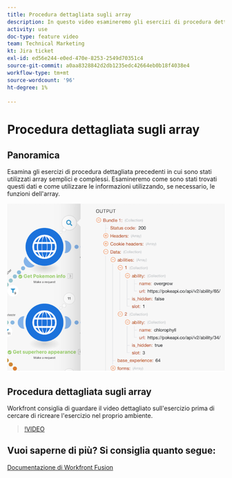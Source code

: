 ```yaml
---
title: Procedura dettagliata sugli array
description: In questo video esamineremo gli esercizi di procedura dettagliata precedenti in cui sono stati utilizzati array semplici e complessi [!DNL Adobe Workfront Fusion].
activity: use
doc-type: feature video
team: Technical Marketing
kt: Jira ticket
exl-id: ed56e244-e0ed-470e-8253-2549d70351c4
source-git-commit: a0aa8328842d2db1235edc42664eb0b18f4038e4
workflow-type: tm+mt
source-wordcount: '96'
ht-degree: 1%

---
```


# Procedura dettagliata sugli array

## Panoramica

Esamina gli esercizi di procedura dettagliata precedenti in cui sono stati utilizzati array semplici e complessi. Esamineremo come sono stati trovati questi dati e come utilizzare le informazioni utilizzando, se necessario, le funzioni dell&#39;array.

![Immagine di uno scenario di fusione](assets/final-functional-bits-and-bobs-1.png)

## Procedura dettagliata sugli array

Workfront consiglia di guardare il video dettagliato sull&#39;esercizio prima di cercare di ricreare l&#39;esercizio nel proprio ambiente.

>[!VIDEO](https://video.tv.adobe.com/v/335299/?quality=12)


## Vuoi saperne di più? Si consiglia quanto segue:

[Documentazione di Workfront Fusion](https://experienceleague.adobe.com/docs/workfront/using/adobe-workfront-fusion/workfront-fusion-2.html?lang=en)
